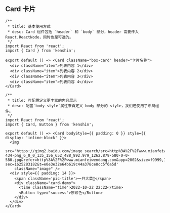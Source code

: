 ## Card 卡片

```tsx
/**
 * title: 基本使用方式
 * desc: Card 组件包括 `header` 和 `body` 部分，header 需要传入 React.ReactNode，同时也是可选的。
 */
import React from 'react';
import { Card } from 'kenshin';

export default () => <Card className="box-card" header="卡片名称">
  <div className="item">列表内容 1</div>
  <div className="item">列表内容 2</div>
  <div className="item">列表内容 3</div>
  <div className="item">列表内容 4</div>
</Card>
```

```tsx
/**
 * title: 可配置定义更丰富的内容展示
 * desc: 配置`body-style`属性来自定义 body 部分的 style，我们还使用了布局组件。
 */
import React from 'react';
import { Card, Button } from 'kenshin';

export default () => <Card bodyStyle={{ padding: 0 }} style={{ display: 'inline-block' }}>
  <img
    src='https://gimg2.baidu.com/image_search/src=http%3A%2F%2Fwww.mianfeiwendang.com%2Fpic%2F380f083302a80ec7c240a84c%2F1-434-png_6_0_0_135_156_652_488_892.979_1262.879-580-0-0-580.jpg&refer=http%3A%2F%2Fwww.mianfeiwendang.com&app=2002&size=f9999,10000&q=a80&n=0&g=0n&fmt=jpeg?sec=1625283182&t=e0e3e32e64b619c44a378ce8cc5f6a5d'
    className="image" />
  <div style={{ padding: 14 }}>
    <span className='pic-title'>一只大菜🐶</span>
    <div className="card-demo">
      <time className="time">2022-10-22 22:22</time>
      <Button type="success">原谅色</Button>
    </div>
  </div>
</Card>
```

<API/>


<style>
.box-card {
  width: 400px;
}
.item {
  font-size: 14px;
  padding: 10px 0;
  color: #666;
}
.card-demo {
  display: flex;
  justify-content: space-between;
  align-items: center;
}

.pic-title{
  font-size: 20px;
}
.time {
  font-size: 14px;
  color: #999;
}
.image {
  width: 300px;
}
</style>
